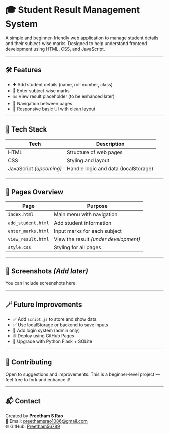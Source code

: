 # 🎓 Student Result Management System

A simple and beginner-friendly web application to manage student details and their subject-wise marks. Designed to help understand frontend development using HTML, CSS, and JavaScript.

---

## 🛠️ Features

- ➕ Add student details (name, roll number, class)
- 📝 Enter subject-wise marks
- 📊 View result placeholder (to be enhanced later)
- 🔁 Navigation between pages
- 📱 Responsive basic UI with clean layout

---

## 🧰 Tech Stack

| Tech | Description |
|------|-------------|
| HTML | Structure of web pages |
| CSS  | Styling and layout |
| JavaScript *(upcoming)* | Handle logic and data (localStorage) |

---

## 🚀 Pages Overview

| Page | Purpose |
|------|---------|
| `index.html` | Main menu with navigation |
| `add_student.html` | Add student information |
| `enter_marks.html` | Input marks for each subject |
| `view_result.html` | View the result *(under development)* |
| `style.css` | Styling for all pages |

---

## 📸 Screenshots *(Add later)*

You can include screenshots here:

---

## 🪄 Future Improvements

- ✅ Add `script.js` to store and show data
- ✅ Use localStorage or backend to save inputs
- 🔐 Add login system (admin only)
- 🌐 Deploy using GitHub Pages
- 🐍 Upgrade with Python Flask + SQLite

---

## 🤝 Contributing

Open to suggestions and improvements. This is a beginner-level project — feel free to fork and enhance it!

---

## 📬 Contact

Created by **Preetham S Rao**  
📧 Email: preethamsrao1086@gmail.com  
🌐 GitHub: [Preetham56789](https://github.com/Preetham56789)

